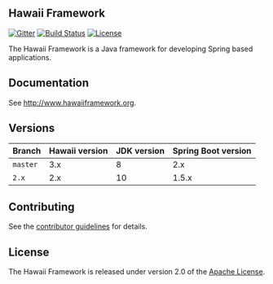 ## Hawaii Framework

[![Gitter](https://badges.gitter.im/hawaiifw/hawaii-framework.svg)](https://gitter.im/hawaiifw/hawaii-framework?utm_source=badge&utm_medium=badge&utm_campaign=pr-badge)
[![Build Status](https://travis-ci.org/hawaiifw/hawaii-framework.svg?branch=master)](https://travis-ci.org/hawaiifw/hawaii-framework)
[![License](https://img.shields.io/badge/License-Apache%202.0-blue.svg)](https://opensource.org/licenses/Apache-2.0)

The Hawaii Framework is a Java framework for developing Spring based applications.


## Documentation

See http://www.hawaiiframework.org.


## Versions

Branch   | Hawaii version | JDK version | Spring Boot version
-------- | -------------- | ----------- | -------------------
`master` | 3.x            | 8           | 2.x
`2.x`    | 2.x            | 10          | 1.5.x


## Contributing

See the [contributor guidelines][] for details.


## License
The Hawaii Framework is released under version 2.0 of the [Apache License][].


[contributor guidelines]: https://github.com/hawaiifw/hawaii-framework/blob/master/CONTRIBUTING.md
[Apache License]: http://www.apache.org/licenses/LICENSE-2.0
